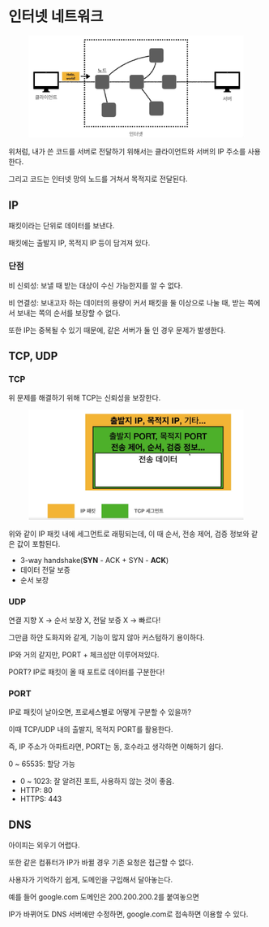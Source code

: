 # 인터넷 네트워크

<figure><img src="../../.gitbook/assets/image (2) (1) (1).png" alt=""><figcaption></figcaption></figure>

위처럼, 내가 쓴 코드를 서버로 전달하기 위해서는 클라이언트와 서버의 IP 주소를 사용한다.

그리고 코드는 인터넷 망의 노드를 거쳐서 목적지로 전달된다.

## IP

패킷이라는 단위로 데이터를 보낸다.

패킷에는 출발지 IP, 목적지 IP 등이 담겨져 있다.

### 단점

비 신뢰성: 보낼 때 받는 대상이 수신 가능한지를 알 수 없다.

비 연결성: 보내고자 하는 데이터의 용량이 커서 패킷을 둘 이상으로 나눌 때, 받는 쪽에서 보내는 쪽의 순서를 보장할 수 없다.

또한 IP는 중복될 수 있기 때문에, 같은 서버가 둘 인 경우 문제가 발생한다.

## TCP, UDP

### TCP

위 문제를 해결하기 위해 TCP는 신뢰성을 보장한다.

<figure><img src="../../.gitbook/assets/image (3).png" alt=""><figcaption></figcaption></figure>

위와 같이 IP 패킷 내에 세그먼트로 래핑되는데, 이 때 순서, 전송 제어, 검증 정보와 같은 값이 포함된다.

* 3-way handshake(**SYN** - ACK + SYN - **ACK**)
* 데이터 전달 보증
* 순서 보장

### UDP

연결 지향 X -> 순서 보장 X, 전달 보증 X -> 빠르다!

그만큼 하얀 도화지와 같게, 기능이 많지 않아 커스텀하기 용이하다.

IP와 거의 같지만, PORT + 체크섬만 이루어져있다.

PORT? IP로 패킷이 올 때 포트로 데이터를 구분한다!

### PORT

IP로 패킷이 날아오면, 프로세스별로 어떻게 구분할 수 있을까?

이때 TCP/UDP 내의 출발지, 목적지 PORT를 활용한다.

즉, IP 주소가 아파트라면, PORT는 동, 호수라고 생각하면 이해하기 쉽다.

0 \~ 65535: 할당 가능

* 0 \~ 1023: 잘 알려진 포트, 사용하지 않는 것이 좋음.
* HTTP: 80
* HTTPS: 443

## DNS

아이피는 외우기 어렵다.

또한 같은 컴퓨터가 IP가 바뀔 경우 기존 요청은 접근할 수 없다.

사용자가 기억하기 쉽게, 도메인을 구입해서 달아놓는다.

예를 들어 google.com 도메인은 200.200.200.2를 붙여놓으면

IP가 바뀌어도 DNS 서버에만 수정하면, google.com로 접속하면 이용할 수 있다.
